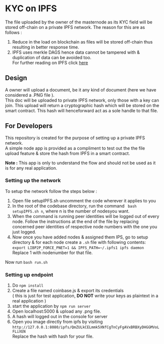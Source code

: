 # KYC on IPFS

The file uploaded by the owner of the masternode as its KYC field will be stored off-chain on a private IPFS network.
The reason for this are as follows :  

1. Reduce in the load on blockchain as files will be stored off-chain thus resulting in better response time.  
2. IPFS uses merkle DAGS hence data cannot be tampered with & duplication of data can be avoided too.  
For further reading on IPFS click [here](https://docs.ipfs.io/)

## Design

A owner will upload a document, be it any kind of document (here we have considered a .PNG file  ).  
This doc will be uploaded to private IPFS network, only those with a key can join.
This upload will return a cryptographic hash which will be stored on the smart contract.
This hash will henceforward act as a sole handle to that file.




## For Developers

This repository is created for the purpose of setting up a private IPFS network.  
A simple node app is provided as a compliment to test out the the file upload feature & store the hash from IPFS in a smart contract.

**Note :** This app is only to understand the flow and should not be used as it is for any real application.

### Setting up the network

To setup the network follow the steps below :  

1. Open file setupIPFS.sh uncomment the code wherever it applies to you
2. In the root of the codebase directory, run the command <code> bash setupIPFS.sh n</code>, where n is the number of nodesyou want.
3. When the command is running peer identities will be logged out of every node. Follow the instructions at the end of the file by replacing concerned peer identities of respective node numbers with the one you just logged.  
4. Now once you have added nodes & assigned them IPS, go to setup directory & for each node create a ```.sh``` file with following contents:  
```export LIBP2P_FORCE_PNET=1 && IPFS_PATH=~/.ipfs1 ipfs daemon```  
Replace 1 with nodenumber for that file. 

Now run <code>bash run.sh</code>

### Setting up endpoint
 1. Do ```npm install```  
 2. Create a file named coinbase.js & export its credentials  
 ( this is just for test application, **DO NOT** write your keys as plaintext in a real application )
 3. start the application by ```npm run server```
 4. Open localhost:5000 & upload any .png file.
 5. A hash will logged out in the console for server
 6. Open you image directly from ipfs by visiting ```http://127.0.0.1:8080/ipfs/QmZULkCELmmk5XNfCgTnCyFgAVxBRBXyDHGGMVoLFLiXEN```  
 Replace the hash with hash for your file.

